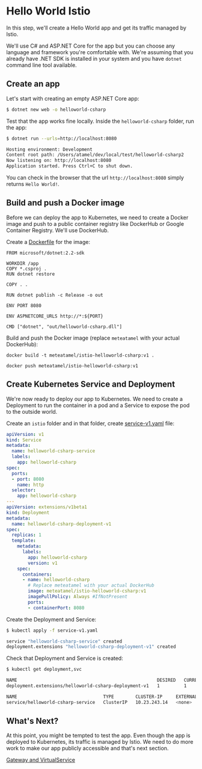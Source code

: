 # Hello World Istio
In this step, we'll create a Hello World app and get its traffic managed by Istio. 

We'll use C# and ASP.NET Core for the app but you can choose any language and framework you're comfortable with. We're assuming that you already have .NET SDK is installed in your system and you have `dotnet` command line tool available.

## Create an app

Let's start with creating an empty ASP.NET Core app:

```bash
$ dotnet new web -o helloworld-csharp
```

Test that the app works fine locally. Inside the `helloworld-csharp` folder, run the app:
```bash
$ dotnet run --urls=http://localhost:8080

Hosting environment: Development
Content root path: /Users/atamel/dev/local/test/helloworld-csharp2
Now listening on: http://localhost:8080
Application started. Press Ctrl+C to shut down.
```
You can check in the browser that the url `http://localhost:8080` simply returns `Hello World!`.

## Build and push a Docker image
Before we can deploy the app to Kubernetes, we need to create a Docker image and push to a public container registry like DockerHub or Google Container Registry. We'll use DockerHub. 

Create a [Dockerfile](../src/helloworld-csharp/Dockerfile) for the image:

```
FROM microsoft/dotnet:2.2-sdk

WORKDIR /app
COPY *.csproj .
RUN dotnet restore

COPY . .

RUN dotnet publish -c Release -o out

ENV PORT 8080

ENV ASPNETCORE_URLS http://*:${PORT}

CMD ["dotnet", "out/helloworld-csharp.dll"]
```

Build and push the Docker image (replace `meteatamel` with your actual DockerHub): 

```docker
docker build -t meteatamel/istio-helloworld-csharp:v1 .

docker push meteatamel/istio-helloworld-csharp:v1
```

## Create Kubernetes Service and Deployment
We're now ready to deploy our app to Kubernetes. We need to create a Deployment to run the container in a pod and a Service to expose the pod to the outside world. 

Create an `istio` folder and in that folder, create [service-v1.yaml](../src/helloworld-csharp/istio/service-v1.yaml) file:

```yaml
apiVersion: v1
kind: Service
metadata:
  name: helloworld-csharp-service
  labels:
    app: helloworld-csharp
spec:
  ports:
  - port: 8080
    name: http
  selector:
    app: helloworld-csharp
---
apiVersion: extensions/v1beta1
kind: Deployment
metadata:
  name: helloworld-csharp-deployment-v1
spec:
  replicas: 1
  template:
    metadata:
      labels:
        app: helloworld-csharp
        version: v1
    spec:
      containers:
      - name: helloworld-csharp
        # Replace meteatamel with your actual DockerHub
        image: meteatamel/istio-helloworld-csharp:v1
        imagePullPolicy: Always #IfNotPresent
        ports:
        - containerPort: 8080
``` 

Create the Deployment and Service:

```bash
$ kubectl apply -f service-v1.yaml

service "helloworld-csharp-service" created
deployment.extensions "helloworld-csharp-deployment-v1" created
```

Check that Deployment and Service is created:

```bash
$ kubectl get deployment,svc

NAME                                                    DESIRED   CURRENT   UP-TO-DATE   AVAILABLE
deployment.extensions/helloworld-csharp-deployment-v1   1         1         1            1

NAME                                TYPE        CLUSTER-IP     EXTERNAL-IP   PORT(S)
service/helloworld-csharp-service   ClusterIP   10.23.243.14   <none>        8080/TCP
```

## What's Next?
At this point, you might be tempted to test the app. Even though the app is deployed to Kubernetes, its traffic is managed by Istio. We need to do more work to make our app publicly accessible and that's next section.

[Gateway and VirtualService](03-gatewayvirtualservice.md)